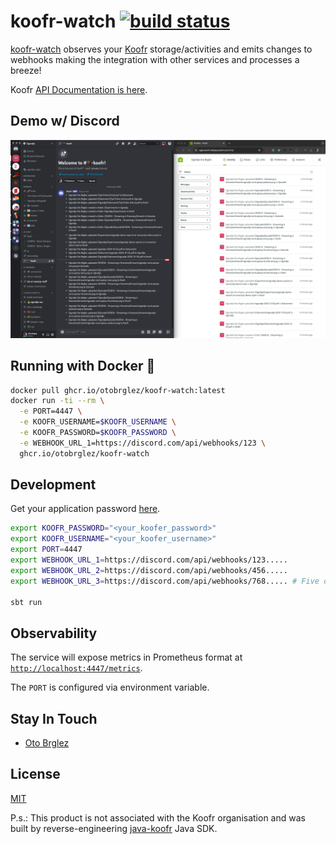 # koofr-watch [![build status](https://github.com/otobrglez/koofr-watch/actions/workflows/build.yml/badge.svg?branch=main)](https://github.com/otobrglez/koofr-watch/actions/workflows/build.yml)

[koofr-watch][koofr-watch] observes your [Koofr](https://koofr.eu/) storage/activities and emits changes to webhooks
making the integration with other services and processes a breeze!

Koofr [API Documentation is here](https://stage.koofr.net/developers/api).

## Demo w/ Discord

![koofer-watch-demo.png](koofer-watch-demo.png)

## Running with Docker 🐬

```sh
docker pull ghcr.io/otobrglez/koofr-watch:latest
docker run -ti --rm \
  -e PORT=4447 \
  -e KOOFR_USERNAME=$KOOFR_USERNAME \
  -e KOOFR_PASSWORD=$KOOFR_PASSWORD \
  -e WEBHOOK_URL_1=https://discord.com/api/webhooks/123 \
  ghcr.io/otobrglez/koofr-watch
```

## Development

Get your application
password [here](https://koofr.eu/help/linking-koofr-with-desktops/how-to-generate-an-application-specific-password-in-koofr/).

```bash
export KOOFR_PASSWORD="<your_koofer_password>" 
export KOOFR_USERNAME="<your_koofer_username>"
export PORT=4447
export WEBHOOK_URL_1=https://discord.com/api/webhooks/123.....
export WEBHOOK_URL_2=https://discord.com/api/webhooks/456.....
export WEBHOOK_URL_3=https://discord.com/api/webhooks/768..... # Five of them are supported....

sbt run
```

## Observability

The service will expose metrics in Prometheus format at [
`http://localhost:4447/metrics`](http://localhost:4447/metrics).

The `PORT` is configured via environment variable.

## Stay In Touch

- [Oto Brglez](https://github.com/otobrglez)

## License

[MIT](https://opensource.org/licenses/MIT)

[koofr-watch]: https://github.com/otobrglez/koofr-watch

[java-koofr]: https://github.com/koofr/java-koofr

P.s.: This product is not associated with the Koofr organisation and was built by reverse-engineering [java-koofr] Java
SDK.
